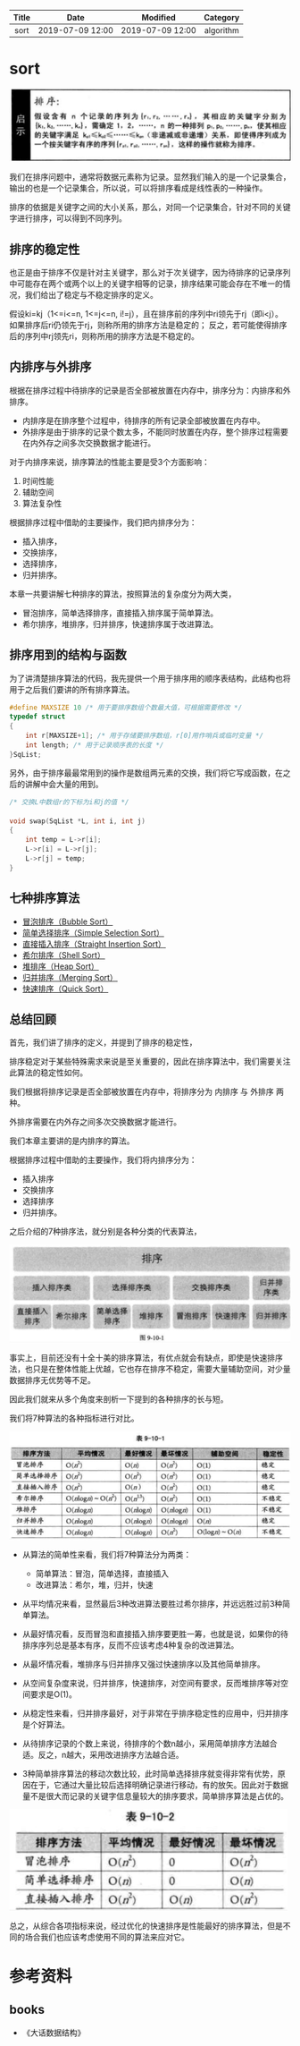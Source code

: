 | Title                | Date             | Modified         | Category          |
|:--------------------:|:----------------:|:----------------:|:-----------------:|
| sort            | 2019-07-09 12:00 | 2019-07-09 12:00 | algorithm         |



# sort

![](./images/sort_01.png)



我们在排序问题中，通常将数据元素称为记录。显然我们输入的是一个记录集合，输出的也是一个记录集合，所以说，可以将排序看成是线性表的一种操作。

排序的依据是关键字之间的大小关系，那么，对同一个记录集合，针对不同的关键字进行排序，可以得到不同序列。



## 排序的稳定性

也正是由于排序不仅是针对主关键字，那么对于次关键字，因为待排序的记录序列中可能存在两个或两个以上的关键字相等的记录，排序结果可能会存在不唯一的情况，我们给出了稳定与不稳定排序的定义。

假设ki=kj（1<=i<=n, 1<=j<=n, i!=j），且在排序前的序列中ri领先于rj（即i<j）。
如果排序后ri仍领先于rj，则称所用的排序方法是稳定的；
反之，若可能使得排序后的序列中rj领先ri，则称所用的排序方法是不稳定的。




## 内排序与外排序

根据在排序过程中待排序的记录是否全部被放置在内存中，排序分为：内排序和外排序。
- 内排序是在排序整个过程中，待排序的所有记录全部被放置在内存中。
- 外排序是由于排序的记录个数太多，不能同时放置在内存，整个排序过程需要在内外存之间多次交换数据才能进行。


对于内排序来说，排序算法的性能主要是受3个方面影响：
1. 时间性能
2. 辅助空间
3. 算法复杂性


根据排序过程中借助的主要操作，我们把内排序分为：
- 插入排序，
- 交换排序，
- 选择排序，
- 归并排序。


本章一共要讲解七种排序的算法，按照算法的复杂度分为两大类，

- 冒泡排序，简单选择排序，直接插入排序属于简单算法。
- 希尔排序，堆排序，归并排序，快速排序属于改进算法。




## 排序用到的结构与函数

为了讲清楚排序算法的代码，我先提供一个用于排序用的顺序表结构，此结构也将用于之后我们要讲的所有排序算法。


```c
#define MAXSIZE 10 /* 用于要排序数组个数最大值，可根据需要修改 */
typedef struct
{
    int r[MAXSIZE+1]; /* 用于存储要排序数组，r[0]用作哨兵或临时变量 */
    int length; /* 用于记录顺序表的长度 */
}SqList;

```


另外，由于排序最最常用到的操作是数组两元素的交换，我们将它写成函数，在之后的讲解中会大量的用到。

```c
/* 交换L中数组r的下标为i和j的值 */

void swap(SqList *L, int i, int j)
{
    int temp = L->r[i];
    L->r[i] = L->r[j];
    L->r[j] = temp;
}

```



## 七种排序算法

- [冒泡排序（Bubble Sort）](./bubble_sort.md)
- [简单选择排序（Simple Selection Sort）](./select_sort.md)
- [直接插入排序（Straight Insertion Sort）](./insert_sort.md)
- [希尔排序（Shell Sort）](./shell_sort.md)
- [堆排序（Heap Sort）](./heap_sort.md)
- [归并排序（Merging Sort）](./merging_sort.md)
- [快速排序（Quick Sort）](./quick_sort.md)


## 总结回顾


首先，我们讲了排序的定义，并提到了排序的稳定性，

排序稳定对于某些特殊需求来说是至关重要的，因此在排序算法中，我们需要关注此算法的稳定性如何。

我们根据将排序记录是否全部被放置在内存中，将排序分为 内排序 与 外排序 两种。

外排序需要在内外存之间多次交换数据才能进行。

我们本章主要讲的是内排序的算法。

根据排序过程中借助的主要操作，我们将内排序分为：
- 插入排序
- 交换排序
- 选择排序
- 归并排序。

之后介绍的7种排序法，就分别是各种分类的代表算法，


![](./images/sort_02.png)

事实上，目前还没有十全十美的排序算法，有优点就会有缺点，即使是快速排序法，也只是在整体性能上优越，它也存在排序不稳定，需要大量辅助空间，对少量数据排序无优势等不足。

因此我们就来从多个角度来剖析一下提到的各种排序的长与短。


我们将7种算法的各种指标进行对比。

![](./images/sort_03.png)

- 从算法的简单性来看，我们将7种算法分为两类：
    - 简单算法：冒泡，简单选择，直接插入
    - 改进算法：希尔，堆，归并，快速
- 从平均情况来看，显然最后3种改进算法要胜过希尔排序，并远远胜过前3种简单算法。
- 从最好情况看，反而冒泡和直接插入排序要更胜一筹，也就是说，如果你的待排序序列总是基本有序，反而不应该考虑4种复杂的改进算法。
- 从最坏情况看，堆排序与归并排序又强过快速排序以及其他简单排序。
- 从空间复杂度来说，归并排序，快速排序，对空间有要求，反而堆排序等对空间要求是O(1)。
- 从稳定性来看，归并排序最好，对于非常在乎排序稳定性的应用中，归并排序是个好算法。
- 从待排序记录的个数上来说，待排序的个数n越小，采用简单排序方法越合适。反之，n越大，采用改进排序方法越合适。




- 3种简单排序算法的移动次数比较，此时简单选择排序就变得非常有优势，原因在于，它通过大量比较后选择明确记录进行移动，有的放矢。因此对于数据量不是很大而记录的关键字信息量较大的排序要求，简单排序算法是占优的。

![](./images/sort_04.png)

总之，从综合各项指标来说，经过优化的快速排序是性能最好的排序算法，但是不同的场合我们也应该考虑使用不同的算法来应对它。







# 参考资料
## books
- 《大话数据结构》